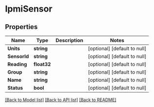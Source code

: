 # IpmiSensor

## Properties
Name | Type | Description | Notes
------------ | ------------- | ------------- | -------------
**Units** | **string** |  | [optional] [default to null]
**SensorId** | **string** |  | [optional] [default to null]
**Reading** | **float32** |  | [optional] [default to null]
**Group** | **string** |  | [optional] [default to null]
**Name** | **string** |  | [optional] [default to null]
**Status** | **bool** |  | [optional] [default to null]

[[Back to Model list]](../README.md#documentation-for-models) [[Back to API list]](../README.md#documentation-for-api-endpoints) [[Back to README]](../README.md)


